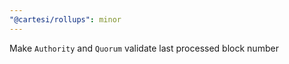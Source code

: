 ```yaml
---
"@cartesi/rollups": minor
---
```


Make `Authority` and `Quorum` validate last processed block number
